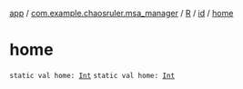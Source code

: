 [app](../../../index.md) / [com.example.chaosruler.msa_manager](../../index.md) / [R](../index.md) / [id](index.md) / [home](.)

# home

`static val home: `[`Int`](https://kotlinlang.org/api/latest/jvm/stdlib/kotlin/-int/index.html)
`static val home: `[`Int`](https://kotlinlang.org/api/latest/jvm/stdlib/kotlin/-int/index.html)